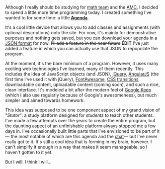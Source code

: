 <p>Although I really should be studying for <a href="https://fcml.wikispaces.com/">math team</a> and the <a href="http://www.maa.org/math-competitions">AMC</a>, I decided to spend a little more time programming today. I created something I've wanted to for some time: a little <a href="extras/Agenda"><strong>Agenda</strong></a>.</p><p>It's a cool little device that allows you to add classes and assignments (with optional descriptions) onto the site. For now, it's mainly for demonstrative purposes and nothing gets saved, but you can download your agenda in a <a href="http://www.json.org/">JSON format</a> for now. <strike>I'll add a feature in the near future</strike> <strong>EDIT</strong> I've just added a feature in which you can actually use that JSON to repopulate the program.</p><p>At the moment, it's the bare minimum of a program. However, it uses many exciting web technologies I've learned, many of them recently. This includes the idea of JavaScript objects (and JSON), <a href="https://jquery.com/">jQuery</a>, <a href="https://angularjs.org/">AngularJS</a> (the first time I've used it with jQuery), <a href="https://fortawesome.github.io/Font-Awesome/">FontAwesome</a>, <a href="https://developer.mozilla.org/en-US/docs/Web/CSS/CSS_Transitions/Using_CSS_transitions">CSS transitions</a>, downloadable content, uploadable content (coming soon), and such a nice, clean interface. It's modeled a bit after the modern feel of <a href="https://www.google.com/keep/">Google Keep</a> (which I also use regularly because of Google's awesomeness), but much simpler and aimed towards homework.</p><p>This idea was supposed to be one component aspect of my grand vision of "<em>Stutor</em>": a study platform designed for <em>students</em> to teach other students. I've made a few attempts over the years to create the entire program, but the daunting aspect of an unfinishable platform always stopped me a few days in. I've occasionally built little parts that I've envisioned to be part of it&mdash; the most notable of which are this agenda and the <a href="extras/Chat">chat</a>&mdash; but I've never really got to it. It's still a cool idea that is forming in my brain, however. I can't simplify it enough in a way that makes it seem manageable, so I haven't gotten to it yet.</p><p>But I will. I think I will&hellip;</p>